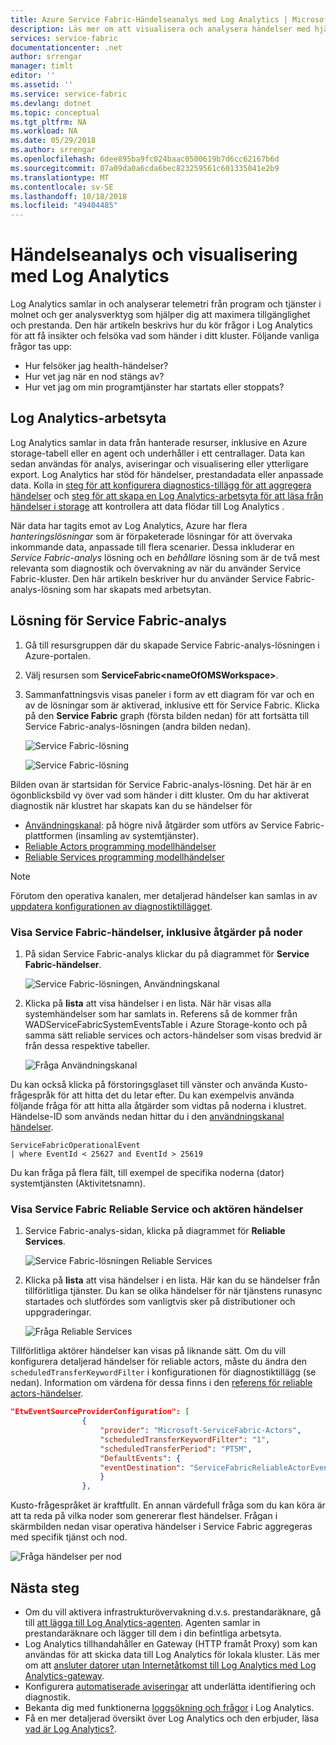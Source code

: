 ```yaml
---
title: Azure Service Fabric-Händelseanalys med Log Analytics | Microsoft Docs
description: Läs mer om att visualisera och analysera händelser med hjälp av Log Analytics för övervakning och diagnostik för Azure Service Fabric-kluster.
services: service-fabric
documentationcenter: .net
author: srrengar
manager: timlt
editor: ''
ms.assetid: ''
ms.service: service-fabric
ms.devlang: dotnet
ms.topic: conceptual
ms.tgt_pltfrm: NA
ms.workload: NA
ms.date: 05/29/2018
ms.author: srrengar
ms.openlocfilehash: 6dee895ba9fc024baac0500619b7d6cc62167b6d
ms.sourcegitcommit: 07a09da0a6cda6bec823259561c601335041e2b9
ms.translationtype: MT
ms.contentlocale: sv-SE
ms.lasthandoff: 10/18/2018
ms.locfileid: "49404485"
---
```

# <a name="event-analysis-and-visualization-with-log-analytics"></a>Händelseanalys och visualisering med Log Analytics
Log Analytics samlar in och analyserar telemetri från program och tjänster i molnet och ger analysverktyg som hjälper dig att maximera tillgänglighet och prestanda. Den här artikeln beskrivs hur du kör frågor i Log Analytics för att få insikter och felsöka vad som händer i ditt kluster. Följande vanliga frågor tas upp:

* Hur felsöker jag health-händelser?
* Hur vet jag när en nod stängs av?
* Hur vet jag om min programtjänster har startats eller stoppats?

## <a name="log-analytics-workspace"></a>Log Analytics-arbetsyta

Log Analytics samlar in data från hanterade resurser, inklusive en Azure storage-tabell eller en agent och underhåller i ett centrallager. Data kan sedan användas för analys, aviseringar och visualisering eller ytterligare export. Log Analytics har stöd för händelser, prestandadata eller anpassade data. Kolla in [steg för att konfigurera diagnostics-tillägg för att aggregera händelser](service-fabric-diagnostics-event-aggregation-wad.md) och [steg för att skapa en Log Analytics-arbetsyta för att läsa från händelser i storage](service-fabric-diagnostics-oms-setup.md) att kontrollera att data flödar till Log Analytics .

När data har tagits emot av Log Analytics, Azure har flera *hanteringslösningar* som är förpaketerade lösningar för att övervaka inkommande data, anpassade till flera scenarier. Dessa inkluderar en *Service Fabric-analys* lösning och en *behållare* lösning som är de två mest relevanta som diagnostik och övervakning av när du använder Service Fabric-kluster. Den här artikeln beskriver hur du använder Service Fabric-analys-lösning som har skapats med arbetsytan.

## <a name="access-the-service-fabric-analytics-solution"></a>Lösning för Service Fabric-analys

1. Gå till resursgruppen där du skapade Service Fabric-analys-lösningen i Azure-portalen.

2. Välj resursen som **ServiceFabric\<nameOfOMSWorkspace\>**.

2. Sammanfattningsvis visas paneler i form av ett diagram för var och en av de lösningar som är aktiverad, inklusive ett för Service Fabric. Klicka på den **Service Fabric** graph (första bilden nedan) för att fortsätta till Service Fabric-analys-lösningen (andra bilden nedan).

    ![Service Fabric-lösning](media/service-fabric-diagnostics-event-analysis-oms/oms_service_fabric_summary.PNG)

    ![Service Fabric-lösning](media/service-fabric-diagnostics-event-analysis-oms/oms_service_fabric_solution.PNG)

Bilden ovan är startsidan för Service Fabric-analys-lösning. Det här är en ögonblicksbild vy över vad som händer i ditt kluster. Om du har aktiverat diagnostik när klustret har skapats kan du se händelser för 

* [Användningskanal](service-fabric-diagnostics-event-generation-operational.md): på högre nivå åtgärder som utförs av Service Fabric-plattformen (insamling av systemtjänster).
* [Reliable Actors programming modellhändelser](service-fabric-reliable-actors-diagnostics.md)
* [Reliable Services programming modellhändelser](service-fabric-reliable-services-diagnostics.md)

>[!NOTE]
>Förutom den operativa kanalen, mer detaljerad händelser kan samlas in av [uppdatera konfigurationen av diagnostiktillägget](service-fabric-diagnostics-event-aggregation-wad.md#log-collection-configurations).

### <a name="view-service-fabric-events-including-actions-on-nodes"></a>Visa Service Fabric-händelser, inklusive åtgärder på noder

1. På sidan Service Fabric-analys klickar du på diagrammet för **Service Fabric-händelser**.

    ![Service Fabric-lösningen, Användningskanal](media/service-fabric-diagnostics-event-analysis-oms/oms_service_fabric_events_selection.png)

2. Klicka på **lista** att visa händelser i en lista. När här visas alla systemhändelser som har samlats in. Referens så de kommer från WADServiceFabricSystemEventsTable i Azure Storage-konto och på samma sätt reliable services och actors-händelser som visas bredvid är från dessa respektive tabeller.
    
    ![Fråga Användningskanal](media/service-fabric-diagnostics-event-analysis-oms/oms_service_fabric_events.png)

Du kan också klicka på förstoringsglaset till vänster och använda Kusto-frågespråk för att hitta det du letar efter. Du kan exempelvis använda följande fråga för att hitta alla åtgärder som vidtas på noderna i klustret. Händelse-ID som används nedan hittar du i den [användningskanal händelser](service-fabric-diagnostics-event-generation-operational.md).

```kusto
ServiceFabricOperationalEvent
| where EventId < 25627 and EventId > 25619 
```

Du kan fråga på flera fält, till exempel de specifika noderna (dator) systemtjänsten (Aktivitetsnamn).

### <a name="view-service-fabric-reliable-service-and-actor-events"></a>Visa Service Fabric Reliable Service och aktören händelser

1. Service Fabric-analys-sidan, klicka på diagrammet för **Reliable Services**.

    ![Service Fabric-lösningen Reliable Services](media/service-fabric-diagnostics-event-analysis-oms/oms_reliable_services_events_selection.png)

2. Klicka på **lista** att visa händelser i en lista. Här kan du se händelser från tillförlitliga tjänster. Du kan se olika händelser för när tjänstens runasync startades och slutfördes som vanligtvis sker på distributioner och uppgraderingar. 

    ![Fråga Reliable Services](media/service-fabric-diagnostics-event-analysis-oms/oms_reliable_service_events.png)

Tillförlitliga aktörer händelser kan visas på liknande sätt. Om du vill konfigurera detaljerad händelser för reliable actors, måste du ändra den `scheduledTransferKeywordFilter` i konfigurationen för diagnostiktillägg (se nedan). Information om värdena för dessa finns i den [referens för reliable actors-händelser](service-fabric-reliable-actors-diagnostics.md#keywords).

```json
"EtwEventSourceProviderConfiguration": [
                {
                    "provider": "Microsoft-ServiceFabric-Actors",
                    "scheduledTransferKeywordFilter": "1",
                    "scheduledTransferPeriod": "PT5M",
                    "DefaultEvents": {
                    "eventDestination": "ServiceFabricReliableActorEventTable"
                    }
                },
```

Kusto-frågespråket är kraftfullt. En annan värdefull fråga som du kan köra är att ta reda på vilka noder som genererar flest händelser. Frågan i skärmbilden nedan visar operativa händelser i Service Fabric aggregeras med specifik tjänst och nod.

![Fråga händelser per nod](media/service-fabric-diagnostics-event-analysis-oms/oms_kusto_query.png)

## <a name="next-steps"></a>Nästa steg

* Om du vill aktivera infrastrukturövervakning d.v.s. prestandaräknare, gå till [att lägga till Log Analytics-agenten](service-fabric-diagnostics-oms-agent.md). Agenten samlar in prestandaräknare och lägger till dem i din befintliga arbetsyta.
* Log Analytics tillhandahåller en Gateway (HTTP framåt Proxy) som kan användas för att skicka data till Log Analytics för lokala kluster. Läs mer om att [ansluter datorer utan Internetåtkomst till Log Analytics med Log Analytics-gateway](../log-analytics/log-analytics-oms-gateway.md).
* Konfigurera [automatiserade aviseringar](../log-analytics/log-analytics-alerts.md) att underlätta identifiering och diagnostik.
* Bekanta dig med funktionerna [loggsökning och frågor](../log-analytics/log-analytics-log-searches.md) i Log Analytics.
* Få en mer detaljerad översikt över Log Analytics och den erbjuder, läsa [vad är Log Analytics?](../operations-management-suite/operations-management-suite-overview.md).

